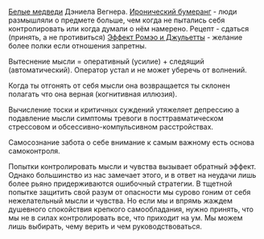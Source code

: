 [Белые медведи](https://postnauka.ru/faq/96665) Дэниела Вегнера.
[Иронический бумеранг](https://bmtriz.ru/ironicheskij-bumerang-ili-paradoks-zapreta/) - люди размышляли о предмете больше, чем когда не пытались себя контролировать или когда думали о нём намерено. Рецепт - сдаться (принять, а не противиться)
[Эффект Pомэо и Джульетты](https://blog.nmolchanov.ru/page11002285.html) - желание более полки если отношения запретны.

Вытеснение мысли = оперативный (усилие) + следящий (автоматический). Оператор устал и не может уберечь от волнений.

Когда ты отгонять от себя мысли она возвращается ты склонен полагать что она верная (когнитивная иллюзия).

Вычисление тоски и критичных суждений утяжеляет депрессию а подавление мысли симптомы тревоги в посттравматическом стрессовом и обсессивно-компульсивном расстройствах.

Самосознание забота о себе внимание к самым важному есть основа самоконтроля.

Попытки контролировать мысли и чувства вызывает обратный эффект. Однако большинство из нас замечает этого, и в ответ на неудачи лишь более рьяно придерживаются ошибочный стратегии. В тщетной попытке защитить свой разум от опасности мы сурово гоним от себя нежелательный мысли и чувства. Но если мы и впрямь жаждем душевного спокойствия крепкого самообладания, нужно принять, что мы не в силах контролировать все, что приходит на ум. Мы можем лишь выбирать, чему верить и чем руководствоваться.


